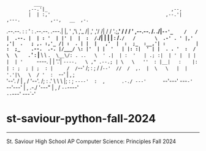 

                                                                                                        
                                                                                                        
              ___                                                                                       
            ,--.'|_                                             ,--,                                    
            |  | :,'                                          ,--.'|     ,---.           ,--,   __  ,-. 
  .--.--.   :  : ' :           .--.--.                   .---.|  |,     '   ,'\        ,'_ /| ,' ,'/ /| 
 /  /    '.;__,'  /           /  /    '    ,--.--.     /.  ./|`--'_    /   /   |  .--. |  | : '  | |' | 
|  :  /`./|  |   |           |  :  /`./   /       \  .-' . ' |,' ,'|  .   ; ,. :,'_ /| :  . | |  |   ,' 
|  :  ;_  :__,'| :           |  :  ;_    .--.  .-. |/___/ \: |'  | |  '   | |: :|  ' | |  . . '  :  /   
 \  \    `. '  : |__          \  \    `.  \__\/: . ..   \  ' .|  | :  '   | .; :|  | ' |  | | |  | '    
  `----.   \|  | '.'|          `----.   \ ," .--.; | \   \   ''  : |__|   :    |:  | : ;  ; | ;  : |    
 /  /`--'  /;  :    ;         /  /`--'  //  /  ,.  |  \   \   |  | '.'|\   \  / '  :  `--'   \|  , ;    
'--'.     / |  ,   /         '--'.     /;  :   .'   \  \   \ |;  :    ; `----'  :  ,      .-./ ---'     
  `--'---'   ---`-'            `--'---' |  ,     .-./   '---" |  ,   /           `--`----'              
                                         `--`---'              ---`-'                                   
                                                                                                        


# st-saviour-python-fall-2024
---
St. Saviour High School 
AP Computer Science: Principles
Fall 2024
